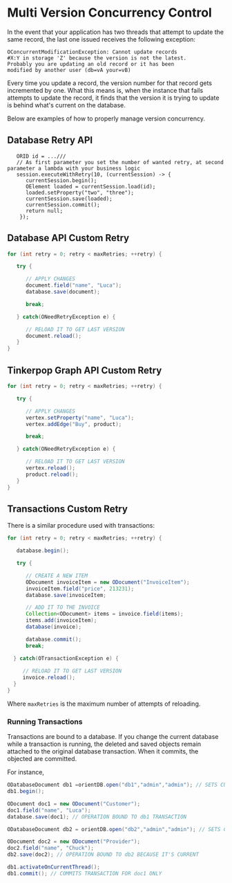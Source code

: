 # Multi Version Concurrency Control

In the event that your application has two threads that attempt to update the same record, the last one issued receives the following exception:

```
OConcurrentModificationException: Cannot update records
#X:Y in storage 'Z' because the version is not the latest.
Probably you are updating an old record or it has been
modified by another user (db=vA your=vB)
```

Every time you update a record, the version number for that record gets incremented by one.  What this means is, when the instance that fails attempts to update the record, it finds that the version it is trying to update is behind what's current on the database.

Below are examples of how to properly manage version concurrency.

## Database Retry API

```
   ORID id = ...///
   // As first parameter you set the number of wanted retry, at second parameter a lambda with your business logic 
   session.executeWithRetry(10, (currentSession) -> {
      currentSession.begin();
      OElement loaded = currentSession.load(id);
      loaded.setProperty("two", "three");
      currentSession.save(loaded);
      currentSession.commit();
      return null;
    });
```


## Database API Custom Retry

```java
for (int retry = 0; retry < maxRetries; ++retry) {

   try {

      // APPLY CHANGES
      document.field("name", "Luca");
      database.save(document);

      break;

   } catch(ONeedRetryException e) {

      // RELOAD IT TO GET LAST VERSION
      document.reload();
   }
}
```

## Tinkerpop Graph API Custom Retry

```java
for (int retry = 0; retry < maxRetries; ++retry) {

   try {

      // APPLY CHANGES
      vertex.setProperty("name", "Luca");
      vertex.addEdge("Buy", product);

      break;

   } catch(ONeedRetryException e) {

      // RELOAD IT TO GET LAST VERSION
      vertex.reload();
      product.reload();
   }
}
```


## Transactions Custom Retry

There is a similar procedure used with transactions:

```java
for (int retry = 0; retry < maxRetries; ++retry) {

   database.begin();

   try {

      // CREATE A NEW ITEM
      ODocument invoiceItem = new ODocument("InvoiceItem");
      invoiceItem.field("price", 213231);
      database.save(invoiceItem;

      // ADD IT TO THE INVOICE
      Collection<ODocument> items = invoice.field(items);
      items.add(invoiceItem);
      database(invoice);

      database.commit();
      break;

  } catch(OTransactionException e) {
     
     // RELOAD IT TO GET LAST VERSION
     invoice.reload();
  }
}
```

Where `maxRetries` is the maximum number of attempts of reloading.


### Running Transactions

Transactions are bound to a database.  If you change the current database while a transaction is running, the deleted and saved objects remain attached to the original database transaction.  When it commits, the objected are committed.

For instance,

```java
ODatabaseDocument db1 =orientDB.open("db1","admin","admin"); // SETS CURRENT DB TO db1
db1.begin();

ODocument doc1 = new ODocument("Customer");
doc1.field("name", "Luca");
database.save(doc1); // OPERATION BOUND TO db1 TRANSACTION

ODatabaseDocument db2 = orientDB.open("db2","admin","admin"); // SETS CURRENT DB TO db2

ODocument doc2 = new ODocument("Provider");
doc2.field("name", "Chuck");
db2.save(doc2); // OPERATION BOUND TO db2 BECAUSE IT'S CURRENT

db1.activateOnCurrentThread();
db1.commit(); // COMMITS TRANSACTION FOR doc1 ONLY
```
